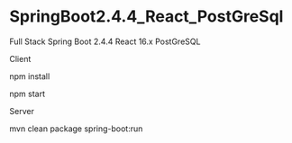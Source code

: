 # SpringBoot2.4.4_React_PostGreSql    

Full Stack Spring Boot 2.4.4 React 16.x PostGreSQL    


Client 

npm install    

npm start     


Server    

mvn clean package spring-boot:run      





